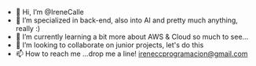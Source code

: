 - 👋 Hi, I’m @IreneCalle
- 👀 I’m specialized in back-end, also into AI and pretty much anything, really :)
- 🌱 I’m currently learning a bit more about AWS & Cloud so much to see...
- 💞️ I’m looking to collaborate on junior projects, let's do this
- 📫 How to reach me ...drop me a line! ireneccprogramacion@gmail.com

<!---
IreneCalle/IreneCalle is a ✨ special ✨ repository because its `README.md` (this file) appears on your GitHub profile.
You can click the Preview link to take a look at your changes.
--->
